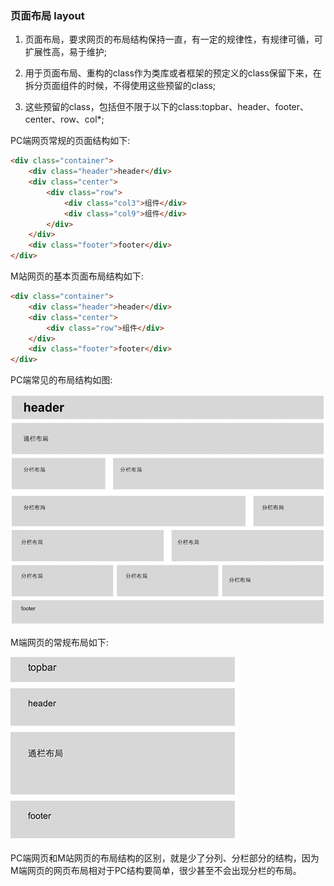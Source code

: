 ### 页面布局 layout

1. 页面布局，要求网页的布局结构保持一直，有一定的规律性，有规律可循，可扩展性高，易于维护;

2. 用于页面布局、重构的class作为类库或者框架的预定义的class保留下来，在拆分页面组件的时候，不得使用这些预留的class;

3. 这些预留的class，包括但不限于以下的class:topbar、header、footer、center、row、col*;

PC端网页常规的页面结构如下:

```html
<div class="container">
    <div class="header">header</div>
    <div class="center">
        <div class="row">
            <div class="col3">组件</div>
            <div class="col9">组件</div>
        </div>
    </div>
    <div class="footer">footer</div>
</div>
```

M站网页的基本页面布局结构如下:

```html
<div class="container">
    <div class="header">header</div>
    <div class="center">
        <div class="row">组件</div>
    </div>
    <div class="footer">footer</div>
</div>
```

PC端常见的布局结构如图:

![](images/img1.png)

M端网页的常规布局如下:

![](images/img2.png)

PC端网页和M站网页的布局结构的区别，就是少了分列、分栏部分的结构，因为M端网页的网页布局相对于PC结构要简单，很少甚至不会出现分栏的布局。
